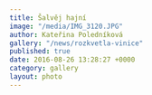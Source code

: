 ```yaml
---
title: Šalvěj hajní
image: "/media/IMG_3120.JPG"
author: Kateřina Poledníková
gallery: "/news/rozkvetla-vinice"
published: true
date: 2016-08-26 13:28:27 +0000
category: gallery
layout: photo
---
```

